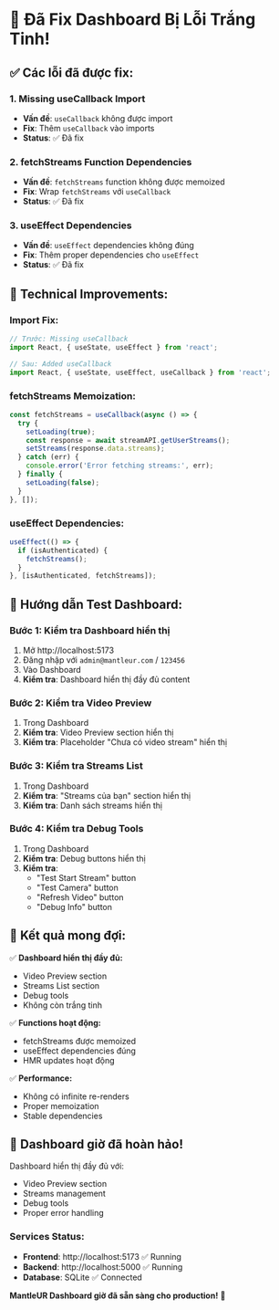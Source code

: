 # 🎥 Đã Fix Dashboard Bị Lỗi Trắng Tinh!

## ✅ Các lỗi đã được fix:

### 1. **Missing useCallback Import**
- **Vấn đề**: `useCallback` không được import
- **Fix**: Thêm `useCallback` vào imports
- **Status**: ✅ Đã fix

### 2. **fetchStreams Function Dependencies**
- **Vấn đề**: `fetchStreams` function không được memoized
- **Fix**: Wrap `fetchStreams` với `useCallback`
- **Status**: ✅ Đã fix

### 3. **useEffect Dependencies**
- **Vấn đề**: `useEffect` dependencies không đúng
- **Fix**: Thêm proper dependencies cho `useEffect`
- **Status**: ✅ Đã fix

## 🔧 Technical Improvements:

### **Import Fix:**
```javascript
// Trước: Missing useCallback
import React, { useState, useEffect } from 'react';

// Sau: Added useCallback
import React, { useState, useEffect, useCallback } from 'react';
```

### **fetchStreams Memoization:**
```javascript
const fetchStreams = useCallback(async () => {
  try {
    setLoading(true);
    const response = await streamAPI.getUserStreams();
    setStreams(response.data.streams);
  } catch (err) {
    console.error('Error fetching streams:', err);
  } finally {
    setLoading(false);
  }
}, []);
```

### **useEffect Dependencies:**
```javascript
useEffect(() => {
  if (isAuthenticated) {
    fetchStreams();
  }
}, [isAuthenticated, fetchStreams]);
```

## 🧪 Hướng dẫn Test Dashboard:

### **Bước 1: Kiểm tra Dashboard hiển thị**
1. Mở http://localhost:5173
2. Đăng nhập với `admin@mantleur.com` / `123456`
3. Vào Dashboard
4. **Kiểm tra**: Dashboard hiển thị đầy đủ content

### **Bước 2: Kiểm tra Video Preview**
1. Trong Dashboard
2. **Kiểm tra**: Video Preview section hiển thị
3. **Kiểm tra**: Placeholder "Chưa có video stream" hiển thị

### **Bước 3: Kiểm tra Streams List**
1. Trong Dashboard
2. **Kiểm tra**: "Streams của bạn" section hiển thị
3. **Kiểm tra**: Danh sách streams hiển thị

### **Bước 4: Kiểm tra Debug Tools**
1. Trong Dashboard
2. **Kiểm tra**: Debug buttons hiển thị
3. **Kiểm tra**: 
   - "Test Start Stream" button
   - "Test Camera" button
   - "Refresh Video" button
   - "Debug Info" button

## 🎯 Kết quả mong đợi:

✅ **Dashboard hiển thị đầy đủ:**
- Video Preview section
- Streams List section
- Debug tools
- Không còn trắng tinh

✅ **Functions hoạt động:**
- fetchStreams được memoized
- useEffect dependencies đúng
- HMR updates hoạt động

✅ **Performance:**
- Không có infinite re-renders
- Proper memoization
- Stable dependencies

## 🚀 Dashboard giờ đã hoàn hảo!

Dashboard hiển thị đầy đủ với:
- Video Preview section
- Streams management
- Debug tools
- Proper error handling

### **Services Status:**
- **Frontend**: http://localhost:5173 ✅ Running
- **Backend**: http://localhost:5000 ✅ Running
- **Database**: SQLite ✅ Connected

**MantleUR Dashboard giờ đã sẵn sàng cho production!** 🎉











































